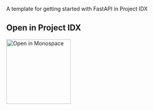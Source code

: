 A template for getting started with FastAPI in Project IDX

## Open in Project IDX 

<a href="https://idx.google.com/new?template=https://github.com/prakhar1989/fastapi-template">
  <img
    alt="Open in Monospace"
    src="https://www.gstatic.com/monospace/230815/openinprojectidx.png"
    width="170"
  />
</a>